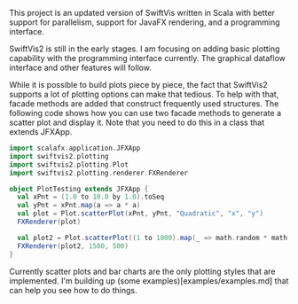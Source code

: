 This project is an updated version of SwiftVis written in Scala with better support for parallelism, support for JavaFX rendering,
and a programming interface.

SwiftVis2 is still in the early stages. I am focusing on adding basic plotting capability with the programming interface currently.
The graphical dataflow interface and other features will follow.

While it is possible to build plots piece by piece, the fact that SwiftVis2 supports a lot of plotting options can make that tedious.
To help with that, facade methods are added that construct frequently used structures. The following code shows how you can use
two facade methods to generate a scatter plot and display it. Note that you need to do this in a class that extends JFXApp.

```scala
import scalafx.application.JFXApp
import swiftvis2.plotting
import swiftvis2.plotting.Plot
import swiftvis2.plotting.renderer.FXRenderer

object PlotTesting extends JFXApp {
  val xPnt = (1.0 to 10.0 by 1.0).toSeq
  val yPnt = xPnt.map(a => a * a)
  val plot = Plot.scatterPlot(xPnt, yPnt, "Quadratic", "x", "y")
  FXRenderer(plot)

  val plot2 = Plot.scatterPlot((1 to 1000).map(_ => math.random * math.random), (1 to 1000).map(_ => math.random * math.random), "Random Points", "x", "y")
  FXRenderer(plot2, 1500, 500)
}
```

Currently scatter plots and bar charts are the only plotting styles that are implemented. I'm building up (some examples)[examples/examples.md] 
that can help you see how to do things. 